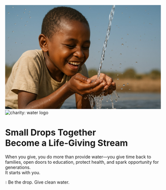 <!DOCTYPE html>
<html lang="en">
<head>
  <meta charset="UTF-8">
  <meta name="viewport" content="width=device-width, initial-scale=1">
  <title>charity: water - Landing Page</title>
  <link rel="stylesheet" href="styles.css">
</head>
<body>
  <div class="yellow-border left"></div>
  <div class="yellow-border right"></div>
  <div class="container">
    <div class="image-bg">
      <!-- Replace the src below with your actual image path -->
      <img src="ChatGPT Image 1.jpg" alt="Child catching clean water in hands">
      <div class="content">
        <div class="logo">
          <img src="charity-water-logo.png" alt="charity: water logo">
        </div>
        <div class="headline">
          <h1>Small Drops Together<br>Become a Life-Giving Stream</h1>
          <p class="supporting">
            When you give, you do more than provide water—you give time back to families, open doors to education, protect health, and spark opportunity for generations.<br>
            It starts with you.
          </p>
          <p class="cta">
            <span class="water-emoji">💧</span> Be the drop. Give clean water.
          </p>
        </div>
      </div>
    </div>
  </div>
</body>
</html>
